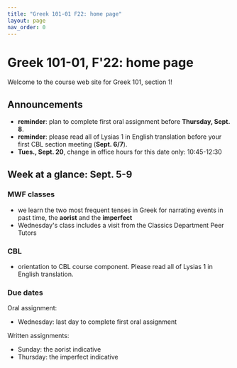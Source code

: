```yaml
---
title: "Greek 101-01 F22: home page"
layout: page
nav_order: 0
---
```




# Greek 101-01, F'22: home page

Welcome to the course web site for Greek 101, section 1! 


## Announcements

- **reminder**: plan to complete first oral assignment before **Thursday, Sept. 8**.
- **reminder**: please read all of Lysias 1 in English translation before your first CBL section meeting (**Sept. 6/7**).
- **Tues., Sept. 20**, change in office hours for this date only: 10:45-12:30



## Week at a glance: Sept. 5-9

### MWF classes

- we learn the two most frequent tenses in Greek for narrating events in past time, the **aorist** and the **imperfect**
- Wednesday's class includes a visit from the Classics Department Peer Tutors


### CBL

- orientation to CBL course component.  Please read all of Lysias 1 in English translation.


### Due dates


Oral assignment:

- Wednesday: last day to complete first oral assignment


Written assignments:

- Sunday: the aorist indicative
- Thursday: the imperfect indicative


